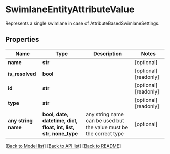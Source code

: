 # SwimlaneEntityAttributeValue

Represents a single swimlane in case of AttributeBasedSwimlaneSettings.

## Properties
Name | Type | Description | Notes
------------ | ------------- | ------------- | -------------
**name** | **str** |  | [optional] 
**is_resolved** | **bool** |  | [optional] [readonly] 
**id** | **str** |  | [optional] [readonly] 
**type** | **str** |  | [optional] [readonly] 
**any string name** | **bool, date, datetime, dict, float, int, list, str, none_type** | any string name can be used but the value must be the correct type | [optional]

[[Back to Model list]](../README.md#documentation-for-models) [[Back to API list]](../README.md#documentation-for-api-endpoints) [[Back to README]](../README.md)


